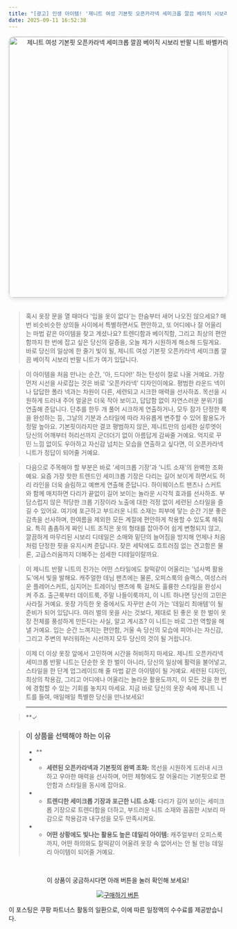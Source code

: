 ```yaml
---
title: "[광고] 인생 아이템! '제니트 여성 기본핏 오픈카라넥 세미크롭 깔끔 베이직 시보리 반팔 니트 바벨카라반팔'을(를) 만나보세요."
date: 2025-09-11 16:52:38
---
```


<div align="center">
    <a href="https://link.coupang.com/re/AFFSDP?lptag=AF8916626&pageKey=7260860756&itemId=18493871110&vendorItemId=85767239095&traceid=V0-153-e4fb49d701135dae&requestid=20250912015218684156453113&token=31850C%7CMIXED" target="_blank">
        <img src="https://ads-partners.coupang.com/image1/bIVq74K2QeaivUvkbAu6bISuAebKRHrHp-SuBxYEfVYDYNvnYrlf3NFPZhswasjqazfZzpAZ-ktFRGiHrxt7WpEYhJMgT8JJtQdUlXgabbTbzuTL1e0vUsV_q6UZadIupdiAWHzqxpMfJbmnL2y1UFYog_6R1j7YV0u0kACwurbzT1s8xsXvg30Trz1A8TAUVZgCy533bXgf67doHlPK37WGy4BAAbGXSP6KBRK3oK0iM7TlmsslVhjpmeq07ciADcfWEsr579c_XXoKUoNpIrvc5wmsBUG2K0thrQSFHjwvJRlgUA==" alt="제니트 여성 기본핏 오픈카라넥 세미크롭 깔끔 베이직 시보리 반팔 니트 바벨카라반팔 이미지" width="600" style="max-width: 100%; height: auto; border-radius: 12px; border: 1px solid #e0e0e0; box-shadow: 0 4px 8px rgba(0,0,0,0.1);">
    </a>
</div>
<br>

> 혹시 옷장 문을 열 때마다 '입을 옷이 없다'는 한숨부터 새어 나오진 않으세요? 매번 비슷비슷한 상의들 사이에서 특별하면서도 편안하고, 또 어디에나 잘 어울리는 마법 같은 아이템을 찾고 계셨나요? 트렌디함과 베이직함, 그리고 최상의 편안함까지 한 번에 잡고 싶은 당신의 갈증을, 오늘 제가 시원하게 해소해 드릴게요. 바로 당신의 일상에 한 줄기 빛이 될, 제니트 여성 기본핏 오픈카라넥 세미크롭 깔끔 베이직 시보리 반팔 니트가 여기 있답니다.

> 이 아이템을 처음 만나는 순간, '아, 드디어!' 하는 탄성이 절로 나올 거예요. 가장 먼저 시선을 사로잡는 것은 바로 '오픈카라넥' 디자인이에요. 평범한 라운드 넥이나 답답한 폴라 넥과는 차원이 다른, 세련되고 시크한 매력을 선사하죠. 목선을 시원하게 드러내 주어 얼굴은 더욱 작아 보이고, 답답함 없이 자연스러운 분위기를 연출해 준답니다. 단추를 한두 개 풀어 시크하게 연출하거나, 모두 잠가 단정한 룩을 완성하는 등, 그날의 기분과 스타일에 따라 자유롭게 변주할 수 있어 활용도가 정말 높아요. 기본핏이라지만 결코 평범하지 않은, 제니트만의 섬세한 실루엣이 당신의 어깨부터 허리선까지 군더더기 없이 아름답게 감싸줄 거예요. 억지로 꾸민 느낌 없이도 우아하고 자신감 넘치는 모습을 연출하고 싶다면, 이 오픈카라넥 니트가 정답이 되어줄 거예요.

> 다음으로 주목해야 할 부분은 바로 '세미크롭 기장'과 '니트 소재'의 완벽한 조화예요. 요즘 가장 핫한 트렌드인 세미크롭 기장은 다리는 길어 보이게 하면서도 허리 라인을 더욱 슬림하고 예쁘게 연출해 준답니다. 하이웨이스트 팬츠나 스커트와 함께 매치하면 다리가 끝없이 길어 보이는 놀라운 시각적 효과를 선사하죠. 부담스럽지 않은 적당한 크롭 기장이라 노출에 대한 걱정 없이 세련된 스타일을 즐길 수 있어요. 여기에 포근하고 부드러운 니트 소재는 피부에 닿는 순간 기분 좋은 감촉을 선사하며, 한여름을 제외한 모든 계절에 편안하게 착용할 수 있도록 해줘요. 특히 촘촘하게 짜인 니트 조직은 옷의 형태를 잡아주어 쉽게 변형되지 않고, 깔끔하게 마무리된 시보리 디테일은 소매와 밑단의 늘어짐을 방지해 언제나 처음처럼 단정한 핏을 유지시켜 준답니다. 잦은 세탁에도 흐트러짐 없는 견고함은 물론, 고급스러움까지 더해주는 섬세한 디테일이랄까요.

> 이 제니트 반팔 니트의 진가는 어떤 스타일에도 찰떡같이 어울리는 '넘사벽 활용도'에서 빛을 발해요. 캐주얼한 데님 팬츠에는 물론, 오피스룩의 슬랙스, 여성스러운 플레어스커트, 심지어는 트레이닝 팬츠에 툭 걸쳐도 훌륭한 스타일을 완성시켜 주죠. 출근룩부터 데이트룩, 주말 나들이룩까지, 이 니트 하나면 당신의 고민은 사라질 거예요. 옷장 가득한 옷 중에서도 자꾸만 손이 가는 '데일리 최애템'이 될 준비가 되어 있답니다. 여러 벌의 옷을 사는 것보다, 제대로 된 좋은 옷 한 벌이 옷장 전체를 풍성하게 만든다는 사실, 알고 계시죠? 이 니트는 바로 그런 역할을 해낼 거예요. 입는 순간 느껴지는 편안함, 거울 속 당신의 모습에 피어나는 자신감, 그리고 주변의 부러워하는 시선까지 모두 당신의 것이 될 거랍니다.

> 이제 더 이상 옷장 앞에서 고민하며 시간을 허비하지 마세요. 제니트 오픈카라넥 세미크롭 반팔 니트는 단순한 옷 한 벌이 아니라, 당신의 일상에 활력을 불어넣고, 스타일을 한 단계 업그레이드해 줄 마법 같은 아이템이 될 거예요. 세련된 디자인, 최상의 착용감, 그리고 어디에나 어울리는 놀라운 활용도까지, 이 모든 것을 한 번에 경험할 수 있는 기회를 놓치지 마세요. 지금 바로 당신의 옷장 속에 제니트 니트를 들여, 매일매일 특별한 당신을 만나보세요!

> ---

> **✓


> ### 이 상품을 선택해야 하는 이유
> - **
> - *   **세련된 오픈카라넥과 기본핏의 완벽 조화:** 목선을 시원하게 드러내 시크하고 우아한 매력을 선사하며, 어떤 체형에도 잘 어울리는 기본핏으로 편안함과 스타일을 동시에 잡아요.
> - *   **트렌디한 세미크롭 기장과 포근한 니트 소재:** 다리가 길어 보이는 세미크롭 기장으로 트렌디함을 더하고, 부드러운 니트 소재와 꼼꼼한 시보리 마감으로 착용감과 내구성을 모두 만족시켜요.
> - *   **어떤 상황에도 빛나는 활용도 높은 데일리 아이템:** 캐주얼부터 오피스룩까지, 어떤 하의와도 찰떡같이 어울려 옷장 속 없어서는 안 될 만능 데일리 아이템이 되어줄 거예요.


<br>

<div align="center">
  <p>이 상품이 궁금하시다면 아래 버튼을 눌러 확인해 보세요!</p>
  <a href="https://link.coupang.com/re/AFFSDP?lptag=AF8916626&pageKey=7260860756&itemId=18493871110&vendorItemId=85767239095&traceid=V0-153-e4fb49d701135dae&requestid=20250912015218684156453113&token=31850C%7CMIXED" target="_blank">
    <img src="https://img.shields.io/badge/지금 바로 구매하기-FF5722?style=for-the-badge&logo=coupa&logoColor=white" alt="구매하기 버튼">
  </a>
</div>

이 포스팅은 쿠팡 파트너스 활동의 일환으로, 이에 따른 일정액의 수수료를 제공받습니다.
